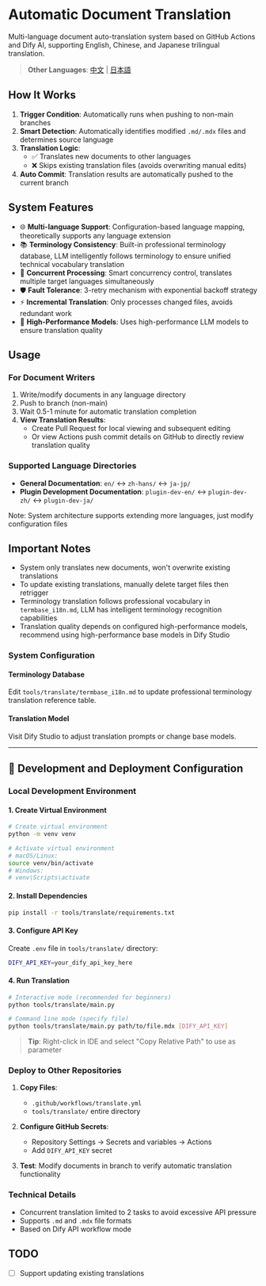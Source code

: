 # Automatic Document Translation

Multi-language document auto-translation system based on GitHub Actions and Dify AI, supporting English, Chinese, and Japanese trilingual translation.

> **Other Languages**: [中文](README.md) | [日本語](README_JA.md)

## How It Works

1. **Trigger Condition**: Automatically runs when pushing to non-main branches
2. **Smart Detection**: Automatically identifies modified `.md/.mdx` files and determines source language
3. **Translation Logic**:
    - ✅ Translates new documents to other languages
    - ❌ Skips existing translation files (avoids overwriting manual edits)
4. **Auto Commit**: Translation results are automatically pushed to the current branch

## System Features

- 🌐 **Multi-language Support**: Configuration-based language mapping, theoretically supports any language extension
- 📚 **Terminology Consistency**: Built-in professional terminology database, LLM intelligently follows terminology to ensure unified technical vocabulary translation
- 🔄 **Concurrent Processing**: Smart concurrency control, translates multiple target languages simultaneously
- 🛡️ **Fault Tolerance**: 3-retry mechanism with exponential backoff strategy
- ⚡ **Incremental Translation**: Only processes changed files, avoids redundant work
- 🧠 **High-Performance Models**: Uses high-performance LLM models to ensure translation quality

## Usage

### For Document Writers

1. Write/modify documents in any language directory
2. Push to branch (non-main)
3. Wait 0.5-1 minute for automatic translation completion
4. **View Translation Results**:
    - Create Pull Request for local viewing and subsequent editing
    - Or view Actions push commit details on GitHub to directly review translation quality

### Supported Language Directories

- **General Documentation**: `en/` ↔ `zh-hans/` ↔ `ja-jp/`
- **Plugin Development Documentation**: `plugin-dev-en/` ↔ `plugin-dev-zh/` ↔ `plugin-dev-ja/`

Note: System architecture supports extending more languages, just modify configuration files

## Important Notes

- System only translates new documents, won't overwrite existing translations
- To update existing translations, manually delete target files then retrigger
- Terminology translation follows professional vocabulary in `termbase_i18n.md`, LLM has intelligent terminology recognition capabilities
- Translation quality depends on configured high-performance models, recommend using high-performance base models in Dify Studio

### System Configuration

#### Terminology Database

Edit `tools/translate/termbase_i18n.md` to update professional terminology translation reference table.

#### Translation Model

Visit Dify Studio to adjust translation prompts or change base models.

---

## 🔧 Development and Deployment Configuration

### Local Development Environment

#### 1. Create Virtual Environment

```bash
# Create virtual environment
python -m venv venv

# Activate virtual environment
# macOS/Linux:
source venv/bin/activate
# Windows:
# venv\Scripts\activate
```

#### 2. Install Dependencies

```bash
pip install -r tools/translate/requirements.txt
```

#### 3. Configure API Key

Create `.env` file in `tools/translate/` directory:

```bash
DIFY_API_KEY=your_dify_api_key_here
```

#### 4. Run Translation

```bash
# Interactive mode (recommended for beginners)
python tools/translate/main.py

# Command line mode (specify file)
python tools/translate/main.py path/to/file.mdx [DIFY_API_KEY]
```

> **Tip**: Right-click in IDE and select "Copy Relative Path" to use as parameter

### Deploy to Other Repositories

1. **Copy Files**:
    - `.github/workflows/translate.yml`
    - `tools/translate/` entire directory

2. **Configure GitHub Secrets**:
    - Repository Settings → Secrets and variables → Actions
    - Add `DIFY_API_KEY` secret

3. **Test**: Modify documents in branch to verify automatic translation functionality

### Technical Details

- Concurrent translation limited to 2 tasks to avoid excessive API pressure
- Supports `.md` and `.mdx` file formats
- Based on Dify API workflow mode

## TODO

- [ ] Support updating existing translations
